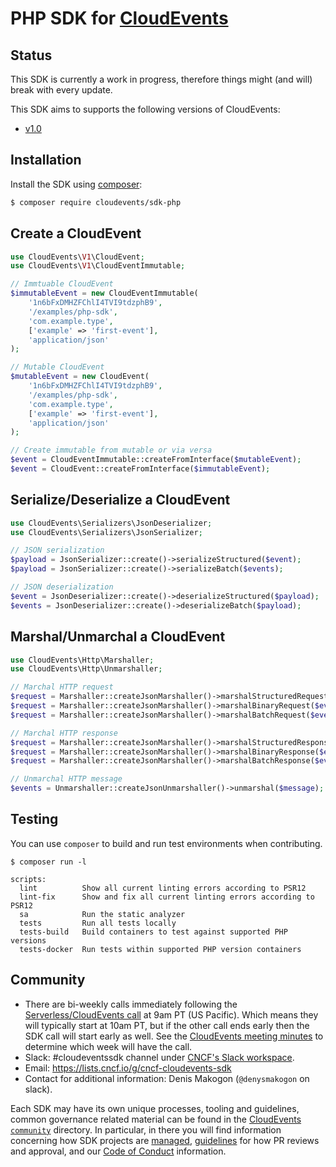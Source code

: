 # PHP SDK for [CloudEvents](https://github.com/cloudevents/spec)

## Status

This SDK is currently a work in progress, therefore things might (and will) break with every update.

This SDK aims to supports the following versions of CloudEvents:

- [v1.0](https://github.com/cloudevents/spec/blob/v1.0.1/spec.md)

## Installation

Install the SDK using [composer](https://getcomposer.org/):

```sh
$ composer require cloudevents/sdk-php
```

## Create a CloudEvent

```php
use CloudEvents\V1\CloudEvent;
use CloudEvents\V1\CloudEventImmutable;

// Immtuable CloudEvent
$immutableEvent = new CloudEventImmutable(
    '1n6bFxDMHZFChlI4TVI9tdzphB9',
    '/examples/php-sdk',
    'com.example.type',
    ['example' => 'first-event'],
    'application/json'
);

// Mutable CloudEvent
$mutableEvent = new CloudEvent(
    '1n6bFxDMHZFChlI4TVI9tdzphB9',
    '/examples/php-sdk',
    'com.example.type',
    ['example' => 'first-event'],
    'application/json'
);

// Create immutable from mutable or via versa
$event = CloudEventImmutable::createFromInterface($mutableEvent);
$event = CloudEvent::createFromInterface($immutableEvent);
```

## Serialize/Deserialize a CloudEvent

```php
use CloudEvents\Serializers\JsonDeserializer;
use CloudEvents\Serializers\JsonSerializer;

// JSON serialization
$payload = JsonSerializer::create()->serializeStructured($event);
$payload = JsonSerializer::create()->serializeBatch($events);

// JSON deserialization
$event = JsonDeserializer::create()->deserializeStructured($payload);
$events = JsonDeserializer::create()->deserializeBatch($payload);
```

## Marshal/Unmarchal a CloudEvent

```php
use CloudEvents\Http\Marshaller;
use CloudEvents\Http\Unmarshaller;

// Marchal HTTP request
$request = Marshaller::createJsonMarshaller()->marshalStructuredRequest($event);
$request = Marshaller::createJsonMarshaller()->marshalBinaryRequest($event);
$request = Marshaller::createJsonMarshaller()->marshalBatchRequest($events);

// Marchal HTTP response
$request = Marshaller::createJsonMarshaller()->marshalStructuredResponse($event);
$request = Marshaller::createJsonMarshaller()->marshalBinaryResponse($event);
$request = Marshaller::createJsonMarshaller()->marshalBatchResponse($events);

// Unmarchal HTTP message
$events = Unmarshaller::createJsonUnmarshaller()->unmarshal($message);
```

## Testing

You can use `composer` to build and run test environments when contributing.

```
$ composer run -l

scripts:
  lint          Show all current linting errors according to PSR12
  lint-fix      Show and fix all current linting errors according to PSR12
  sa            Run the static analyzer
  tests         Run all tests locally
  tests-build   Build containers to test against supported PHP versions
  tests-docker  Run tests within supported PHP version containers
```

## Community

- There are bi-weekly calls immediately following the [Serverless/CloudEvents
  call](https://github.com/cloudevents/spec#meeting-time) at
  9am PT (US Pacific). Which means they will typically start at 10am PT, but
  if the other call ends early then the SDK call will start early as well.
  See the [CloudEvents meeting minutes](https://docs.google.com/document/d/1OVF68rpuPK5shIHILK9JOqlZBbfe91RNzQ7u_P7YCDE/edit#)
  to determine which week will have the call.
- Slack: #cloudeventssdk channel under
  [CNCF's Slack workspace](https://slack.cncf.io/).
- Email: https://lists.cncf.io/g/cncf-cloudevents-sdk
- Contact for additional information: Denis Makogon (`@denysmakogon` on slack).

Each SDK may have its own unique processes, tooling and guidelines, common
governance related material can be found in the
[CloudEvents `community`](https://github.com/cloudevents/spec/tree/master/community)
directory. In particular, in there you will find information concerning
how SDK projects are
[managed](https://github.com/cloudevents/spec/blob/master/community/SDK-GOVERNANCE.md),
[guidelines](https://github.com/cloudevents/spec/blob/master/community/SDK-maintainer-guidelines.md)
for how PR reviews and approval, and our
[Code of Conduct](https://github.com/cloudevents/spec/blob/master/community/GOVERNANCE.md#additional-information)
information.

